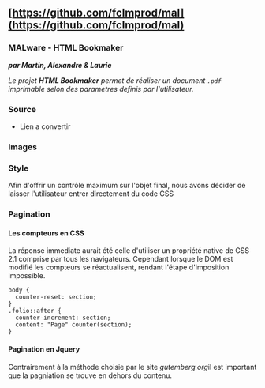 ## [https://github.com/fclmprod/mal](https://github.com/fclmprod/mal)

### MALware - HTML Bookmaker
***par Martin, Alexandre & Laurie***

*Le projet **HTML Bookmaker** permet de réaliser un document ``.pdf`` imprimable selon des parametres definis par l'utilisateur.*

### Source
* Lien a convertir

### Images

### Style
Afin d'offrir un contrôle maximum sur l'objet final, nous avons décider de laisser l'utilisateur entrer directement du code CSS

### Pagination
#### Les compteurs en CSS
La réponse immediate aurait été celle d'utiliser un propriété native de CSS 2.1 comprise par tous les navigateurs. Cependant lorsque le DOM est modifié les compteurs se réactualisent, rendant l'étape d'imposition impossible.

```
body {
  counter-reset: section;
}
.folio::after {
  counter-increment: section;
  content: "Page" counter(section);
}
```
#### Pagination en Jquery
Contrairement à la méthode choisie par le site *gutemberg.org*il est important que la pagniation se trouve en dehors du contenu.
